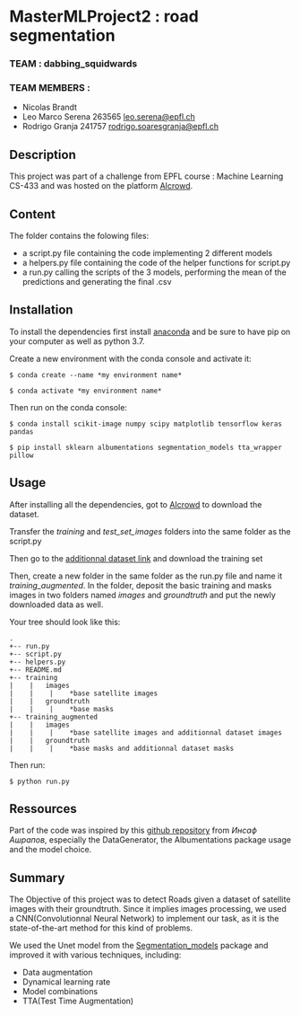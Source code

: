 # MasterMLProject2 : road segmentation
### TEAM : dabbing_squidwards
### TEAM MEMBERS : 
- Nicolas Brandt
- Leo Marco Serena 263565 leo.serena@epfl.ch
- Rodrigo Granja 241757 rodrigo.soaresgranja@epfl.ch

Description
-----------
This project was part of a challenge from EPFL course : Machine Learning CS-433 and was hosted on the platform [AIcrowd](https://www.aicrowd.com/).

Content
-------
The folder contains the folowing files:
 - a script.py file containing the code implementing 2 different models
 - a helpers.py file containing the code of the helper functions for script.py
 - a run.py calling the scripts of the 3 models, performing the mean of the predictions and generating the final .csv

Installation
------------
To install the dependencies first install [anaconda](https://www.anaconda.com/distribution/) and be sure to have pip on your computer as well as python 3.7.

Create a new environment with the conda console and activate it:

```
$ conda create --name *my environment name*

$ conda activate *my environment name*
```

Then run on the conda console:

```
$ conda install scikit-image numpy scipy matplotlib tensorflow keras pandas

$ pip install sklearn albumentations segmentation_models tta_wrapper pillow
```

Usage
-----
After installing all the dependencies, got to [AIcrowd](https://www.aicrowd.com/challenges/epfl-ml-road-segmentation-2019/dataset_files)
to download the dataset.

Transfer the *training* and *test_set_images* folders into the same folder as the script.py

Then go to the [additionnal dataset link](https://www.cs.toronto.edu/~vmnih/data/) and download the training set

Then, create a new folder in the same folder as the run.py file and name it *training_augmented*. In the folder, deposit the basic training and masks images in two folders named *images* and *groundtruth* and put the newly downloaded data as well.

Your tree should look like this:

```
.
+-- run.py
+-- script.py
+-- helpers.py
+-- README.md
+-- training
|    |   images
|    |    |    *base satellite images
|    |   groundtruth
|    |    |    *base masks
+-- training_augmented
|    |   images
|    |    |    *base satellite images and additionnal dataset images
|    |   groundtruth
|    |    |    *base masks and additionnal dataset masks
```

Then run:
```
$ python run.py
```

Ressources
----------
Part of the code was inspired by this [github repository](https://github.com/Diyago/ML-DL-scripts/blob/master/DEEP%20LEARNING/segmentation/Segmentation%20pipeline/segmentation%20pipeline.ipynb) from *Инсаф Ашрапов*, especially the DataGenerator, the Albumentations package usage and the model choice.

Summary
-------
The Objective of this project was to detect Roads given a dataset of satellite images with their groundtruth. 
Since it implies images processing, we used a CNN(Convolutionnal Neural Network) to implement our task, as it is the state-of-the-art method for this kind of problems.

We used the Unet model from the [Segmentation_models](https://github.com/qubvel/segmentation_models) package and improved it with various techniques, including: 

 - Data augmentation
 - Dynamical learning rate
 - Model combinations
 - TTA(Test Time Augmentation)
 

